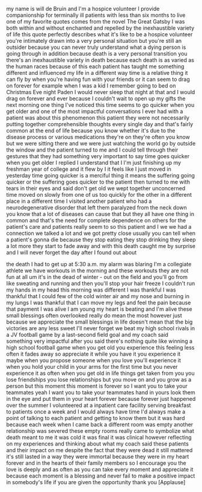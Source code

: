 
my name is will de Bruin and I&#39;m a
hospice volunteer I provide
companionship for terminally ill
patients with less than six months to
live one of my favorite quotes comes
from the novel The Great Gatsby I was
both within and without enchanted and
repelled by the inexhaustible variety of
life
this quote perfectly describes what it&#39;s
like to be a hospice volunteer you&#39;re
intimately drawn into a very personal
situation but you&#39;re still an outsider
because you can never truly understand
what a dying person is going through in
addition because death is a very
personal transition you there&#39;s an
inexhaustible variety in death because
each death is as varied as the human
races because of this each patient has
taught me something different and
influenced my life in a different way
time is a relative thing it can fly by
when you&#39;re having fun with your friends
or it can seem to drag on forever for
example when I was a kid I remember
going to bed on Christmas Eve night
Paden I would never sleep that night at
that and I would drag on forever and
ever because I couldn&#39;t wait to open up
my gifts the next morning one thing I&#39;ve
noticed this time seems to go quicker
when you get older and one of the most
impactful conversations I ever had with
a patient was about this phenomenon this
patient they were not necessarily
putting together comprehensible thoughts
every single day and that&#39;s fairly
common at the end of life because you
know whether it&#39;s due to the disease
process or various medications they&#39;re
on they&#39;re often you know but we were
sitting there and we were just watching
the world go by outside the window and
the patient turned to me and I could
tell through their gestures that they
had something very important to say time
goes quicker when you get older I
replied I understand that I I&#39;m just
finishing up my freshman year of college
and it flew by
I it feels like I just moved in
yesterday time going quicker is a
merciful thing it means the suffering
going quicker or the suffering goes
quicker to the patient then turned to me
with tears in their eyes and said don&#39;t
get old we wept together unconcerned
time moved on slowly from one of us too
quickly for the other in a different
place in a different time I visited
another patient who had a
neurodegenerative disorder that left
them paralyzed from the neck down you
know that a lot of diseases can cause
that but they all have one thing in
common and that&#39;s the need for complete
dependence on others for the patient&#39;s
care and patients really seem to so this
patient and I we we had a connection we
talked a lot and we got pretty close
usually you can tell when a patient&#39;s
gonna die because they stop eating they
stop drinking they sleep a lot more they
start to fade away and with this death
caught me by surprise and I will never
forget the day after I found out about

the death I had to get up at 5:30 a.m.
my alarm was blaring I&#39;m a collegiate
athlete we have workouts in the morning
and these workouts they are not fun at
all
um it&#39;s in the dead of winter - out on
the field and you&#39;ll go from like
sweating and running and then you&#39;ll
stop your hair freeze I couldn&#39;t run my
hands in my head this morning was
different I was thankful I was thankful
that I could few of the cold winter air
and my nose and burning in my lungs I
was thankful that I can move my legs and
feel the pain because that payment I was
alive I am young my heart is beating and
I&#39;m alive these small blessings often
overlooked
really do mean the most however just
because we appreciate the small
blessings in life doesn&#39;t mean that the
big victories are any less sweet I&#39;ll
never forget we beat my high school
rivals in a JV football game by a
last-second field goal and my coach said
something very impactful after you said
there&#39;s nothing quite like winning a
high school football game when you get
old you experience this feeling less
often it fades away so appreciate it
while you have it you experience it
maybe when you propose someone when you
love you&#39;ll experience it when you hold
your child in your arms for the first
time but you never experience it as
often when you get old in life things
get taken from you you lose friendships
you lose relationships but you move on
and you grow as a person but this moment
this moment is forever so I want you to
take your teammates yeah I want you to
take your teammates hand in yours look
them in the eye and put them in your
heart forever because forever just
happened over the summer I volunteered
at a inpatient care facility serving
breakfast to patients once a week and I
would always have time I&#39;d always make a
point of talking to each patient and
getting to know them but it was hard
because each week when I came back a
different room was empty another
relationship was severed these empty
rooms really came to symbolize what
death meant to me it was cold it was
final it was clinical however reflecting
on my experiences and thinking about
what my coach said these patients and
their impact on me despite the fact that
they were dead it still mattered it&#39;s
still lasted in a way they were immortal
because they were in my heart forever
and in the hearts of their family
members so I encourage you the love is
deeply and as often as you can
take every moment and appreciate it
because each moment is a blessing and
never fail to make a positive impact in
somebody&#39;s life if you are given the
opportunity
thank you
[Applause]
